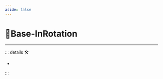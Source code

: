 ```yaml
---
aside: false
---
```

# 🔷Base-InRotation

---

<!-- =================================================== -->
<!-- =================================================== -->
<!-- =================================================== -->
<!-- =================================================== -->
<!-- =================================================== -->
::: details 🛠

-

:::
